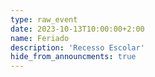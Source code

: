 ```yaml
---
type: raw_event
date: 2023-10-13T10:00:00+2:00
name: Feriado
description: 'Recesso Escolar'
hide_from_announcments: true
---
```


